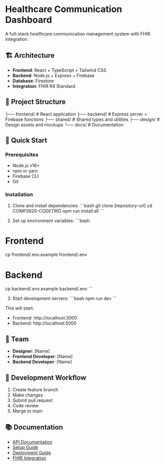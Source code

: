# Healthcare Communication Dashboard

A full-stack healthcare communication management system with FHIR integration.

## 🏗 Architecture

- **Frontend**: React + TypeScript + Tailwind CSS
- **Backend**: Node.js + Express + Firebase
- **Database**: Firestore
- **Integration**: FHIR R4 Standard

## 📁 Project Structure
├── frontend/     # React application
├── backend/      # Express server + Firebase functions
├── shared/       # Shared types and utilities
├── design/       # Design assets and mockups
└── docs/         # Documentation

## 🚀 Quick Start

### Prerequisites
- Node.js v18+
- npm or yarn
- Firebase CLI
- Git

### Installation

1. Clone and install dependencies:
\`\`\`bash
git clone [repository-url]
cd COMP3820-CODETRIO
npm run install:all
\`\`\`

2. Set up environment variables:
\`\`\`bash
# Frontend
cp frontend/.env.example frontend/.env

# Backend
cp backend/.env.example backend/.env
\`\`\`

3. Start development servers:
\`\`\`bash
npm run dev
\`\`\`

This will start:
- Frontend: http://localhost:3000
- Backend: http://localhost:5000

## 👥 Team

- **Designer**: [Name]
- **Frontend Developer**: [Name]
- **Backend Developer**: [Name]

## 📝 Development Workflow

1. Create feature branch
2. Make changes
3. Submit pull request
4. Code review
5. Merge to main

## 📚 Documentation

- [API Documentation](./docs/API.md)
- [Setup Guide](./docs/SETUP.md)
- [Deployment Guide](./docs/DEPLOYMENT.md)
- [FHIR Integration](./docs/FHIR-INTEGRATION.md)